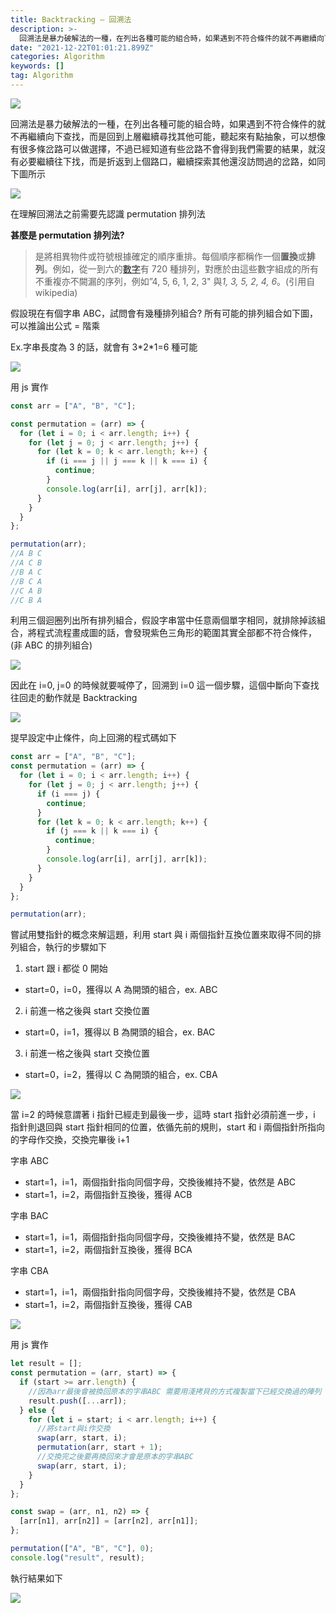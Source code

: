 ```yaml
---
title: Backtracking — 回溯法
description: >-
  回溯法是暴力破解法的一種，在列出各種可能的組合時，如果遇到不符合條件的就不再繼續向下查找，而是回到上層繼續尋找其他可能，聽起來有點抽象，可以想像有很多條岔路可以做選擇，不過已經知道有些岔路不會得到我們需要的結果，就沒有必要繼續往下找，而是折返到上個路口，繼續探索其他還沒訪問過的岔…
date: "2021-12-22T01:01:21.899Z"
categories: Algorithm
keywords: []
tag: Algorithm
---
```


![](/img/1__0pycOaCISoy4Ms__hwKEkZg.jpeg)

回溯法是暴力破解法的一種，在列出各種可能的組合時，如果遇到不符合條件的就不再繼續向下查找，而是回到上層繼續尋找其他可能，聽起來有點抽象，可以想像有很多條岔路可以做選擇，不過已經知道有些岔路不會得到我們需要的結果，就沒有必要繼續往下找，而是折返到上個路口，繼續探索其他還沒訪問過的岔路，如同下圖所示

![](/img/1__rzNrPogAqCRH51XhPcfRMA.png)

在理解回溯法之前需要先認識 permutation 排列法

**甚麼是 permutation 排列法?**

> 是將相異物件或符號根據確定的順序重排。每個順序都稱作一個**置換**或**排列**。例如，從一到六的[數字](https://zh.wikipedia.org/wiki/%E6%95%B8%E5%AD%97 "數字")有 720 種排列，對應於由這些數字組成的所有不重複亦不闕漏的序列，例如”4, 5, 6, 1, 2, 3" 與*1, 3, 5, 2, 4, 6*。(引用自 wikipedia)

假設現在有個字串 ABC，試問會有幾種排列組合? 所有可能的排列組合如下圖，可以推論出公式 = 階乘

Ex.字串長度為 3 的話，就會有 3\*2\*1=6 種可能

![](/img/1__VDANPAW9YStZK66rWFctaA.png)

用 js 實作

```javascript
const arr = ["A", "B", "C"];

const permutation = (arr) => {
  for (let i = 0; i < arr.length; i++) {
    for (let j = 0; j < arr.length; j++) {
      for (let k = 0; k < arr.length; k++) {
        if (i === j || j === k || k === i) {
          continue;
        }
        console.log(arr[i], arr[j], arr[k]);
      }
    }
  }
};

permutation(arr);
//A B C
//A C B
//B A C
//B C A
//C A B
//C B A
```

利用三個迴圈列出所有排列組合，假設字串當中任意兩個單字相同，就排除掉該組合，將程式流程畫成圖的話，會發現紫色三角形的範圍其實全部都不符合條件，(非 ABC 的排列組合)

![](/img/1__YOWfwUjutuH4sYwGMfkKcQ.png)

因此在 i=0, j=0 的時候就要喊停了，回溯到 i=0 這一個步驟，這個中斷向下查找往回走的動作就是 Backtracking

![](/img/1__GvzIWH9__6dIxsZi3S4ZL__w.png)

提早設定中止條件，向上回溯的程式碼如下

```javascript
const arr = ["A", "B", "C"];
const permutation = (arr) => {
  for (let i = 0; i < arr.length; i++) {
    for (let j = 0; j < arr.length; j++) {
      if (i === j) {
        continue;
      }
      for (let k = 0; k < arr.length; k++) {
        if (j === k || k === i) {
          continue;
        }
        console.log(arr[i], arr[j], arr[k]);
      }
    }
  }
};

permutation(arr);
```

嘗試用雙指針的概念來解這題，利用 start 與 i 兩個指針互換位置來取得不同的排列組合，執行的步驟如下

1.  start 跟 i 都從 0 開始

- start=0，i=0，獲得以 A 為開頭的組合，ex. ABC

2. i 前進一格之後與 start 交換位置

- start=0，i=1，獲得以 B 為開頭的組合，ex. BAC

3. i 前進一格之後與 start 交換位置

- start=0，i=2，獲得以 C 為開頭的組合，ex. CBA

![](/img/1__n55r3wNAgKy2G5Qp5NT2lQ.png)

當 i=2 的時候意謂著 i 指針已經走到最後一步，這時 start 指針必須前進一步，i 指針則退回與 start 指針相同的位置，依循先前的規則，start 和 i 兩個指針所指向的字母作交換，交換完畢後 i+1

字串 ABC

- start=1，i=1，兩個指針指向同個字母，交換後維持不變，依然是 ABC
- start=1，i=2，兩個指針互換後，獲得 ACB

字串 BAC

- start=1，i=1，兩個指針指向同個字母，交換後維持不變，依然是 BAC
- start=1，i=2，兩個指針互換後，獲得 BCA

字串 CBA

- start=1，i=1，兩個指針指向同個字母，交換後維持不變，依然是 CBA
- start=1，i=2，兩個指針互換後，獲得 CAB

![](/img/1__MjGEMAApwkKoZ23qa7A5xA.png)

用 js 實作

```javascript
let result = [];
const permutation = (arr, start) => {
  if (start >= arr.length) {
    //因為arr最後會被換回原本的字串ABC 需要用淺拷貝的方式複製當下已經交換過的陣列
    result.push([...arr]);
  } else {
    for (let i = start; i < arr.length; i++) {
      //將start與i作交換
      swap(arr, start, i);
      permutation(arr, start + 1);
      //交換完之後要再換回來才會是原本的字串ABC
      swap(arr, start, i);
    }
  }
};

const swap = (arr, n1, n2) => {
  [arr[n1], arr[n2]] = [arr[n2], arr[n1]];
};

permutation(["A", "B", "C"], 0);
console.log("result", result);
```

執行結果如下

![](/img/1__MZe9bxubq3aIwbWHp__fHWw.png)
